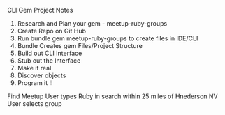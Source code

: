 CLI Gem Project Notes

1. Research and Plan your gem - meetup-ruby-groups
2. Create Repo on Git Hub
3. Run bundle gem meetup-ruby-groups to create files in IDE/CLI
4. Bundle Creates gem Files/Project Structure
5. Build out CLI Interface
6. Stub out the Interface
7. Make it real
8. Discover objects
9. Program it !!




Find Meetup
User types Ruby in search within 25 miles of Hnederson NV
User selects group
